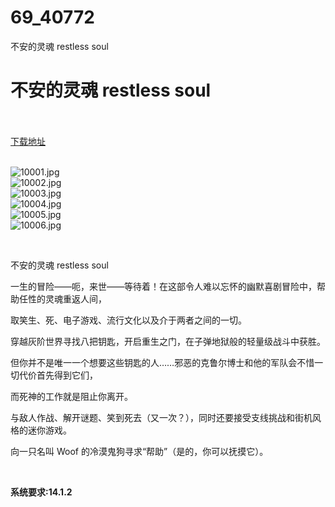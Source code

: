 # 69_40772
不安的灵魂 restless soul
# 不安的灵魂 restless soul
 <br/></br>
[下载地址](https://www.switch520.cc/article/40772 "下载地址")
<br/></br>

<p><img title="10001.jpg" src="https://www.switch520.cc/muke_img/2022_09_02_26368d3e2e35e.jpg" alt="10001.jpg"><br>
<img title="10002.jpg" src="https://www.switch520.cc/muke_img/2022_09_02_fe9028c38566e.jpg" alt="10002.jpg"><br>
<img title="10003.jpg" src="https://www.switch520.cc/muke_img/2022_09_02_b54241381336a.jpg" alt="10003.jpg"><br>
<img title="10004.jpg" src="https://www.switch520.cc/muke_img/2022_09_02_dc4050660a4f2.jpg" alt="10004.jpg"><br>
<img title="10005.jpg" src="https://www.switch520.cc/muke_img/2022_09_02_9bc284ac08992.jpg" alt="10005.jpg"><br>
<img title="10006.jpg" src="https://www.switch520.cc/muke_img/2022_09_02_03342c54339c6.jpg" alt="10006.jpg"></p>
<p>&nbsp;</p>
<p>不安的灵魂 restless soul</p>
<p>一生的冒险——呃，来世——等待着！在这部令人难以忘怀的幽默喜剧冒险中，帮助任性的灵魂重返人间，</p>
<p>取笑生、死、电子游戏、流行文化以及介于两者之间的一切。</p>
<p>穿越灰阶世界寻找八把钥匙，开启重生之门，在子弹地狱般的轻量级战斗中获胜。</p>
<p>但你并不是唯一一个想要这些钥匙的人……邪恶的克鲁尔博士和他的军队会不惜一切代价首先得到它们，</p>
<p>而死神的工作就是阻止你离开。</p>
<p>与敌人作战、解开谜题、笑到死去（又一次？），同时还要接受支线挑战和街机风格的迷你游戏。</p>
<p>向一只名叫 Woof 的冷漠鬼狗寻求“帮助”（是的，你可以抚摸它）。</p>
<p>&nbsp;</p>
<p><strong>系统要求:14.1.2</strong></p>



